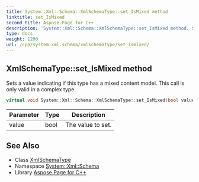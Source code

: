 ```yaml
---
title: System::Xml::Schema::XmlSchemaType::set_IsMixed method
linktitle: set_IsMixed
second_title: Aspose.Page for C++
description: 'System::Xml::Schema::XmlSchemaType::set_IsMixed method. Sets a value indicating if this type has a mixed content model. This call is only valid in a complex type in C++.'
type: docs
weight: 1200
url: /cpp/system.xml.schema/xmlschematype/set_ismixed/
---
```

## XmlSchemaType::set_IsMixed method


Sets a value indicating if this type has a mixed content model. This call is only valid in a complex type.

```cpp
virtual void System::Xml::Schema::XmlSchemaType::set_IsMixed(bool value)
```


| Parameter | Type | Description |
| --- | --- | --- |
| value | bool | The value to set. |

## See Also

* Class [XmlSchemaType](../)
* Namespace [System::Xml::Schema](../../)
* Library [Aspose.Page for C++](../../../)
